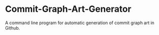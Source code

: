 # Commit-Graph-Art-Generator
A command line program for automatic generation of commit graph art in Github. 
